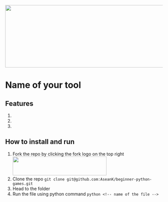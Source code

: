 <p align="center">
  <a href="https://github.com/AseanK/beginner-python-games" target="_blank">
    <img src="../../images/tools_logo.png" width = "2560px" height = "200px">
  </a>
</p>

# Name of your tool
<!-- Game Rules -->
## Features
1. 
2. 
3. 

## How to install and run
1. Fork the repo by clicking the fork logo on the top right <img src="../../images/fork.png" width="300" height="60">
2. Clone the repo `git clone git@github.com:AseanK/beginner-python-games.git`
3. Head to the <!-- name of the folder --> folder
4. Run the file using python command `python <!-- name of the file -->`

<!-- You're welcome to add more things if you want -->
